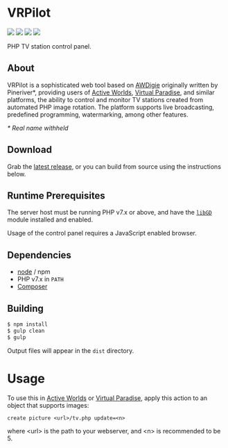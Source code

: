 # VRPilot
![](https://img.shields.io/github/package-json/v/oliverbooth/vrpilot.svg)
![](https://img.shields.io/github/license/oliverbooth/vrpilot.svg)
![](https://img.shields.io/github/issues/oliverbooth/vrpilot.svg)
![](https://img.shields.io/david/dev/oliverbooth/vrpilot.svg)

PHP TV station control panel.

## About
VRPilot is a sophisticated web tool based on [AWDigie](oliverbooth/awdigie) originally written by Pineriver*, providing users of [Active Worlds](https://activeworlds.com/), [Virtual Paradise](https://virtualparadise.org/), and similar platforms, the ability to control and monitor TV stations created from automated PHP image rotation. The platform supports live broadcasting, predefined programming, watermarking, among other features.

*\* Real name withheld*

## Download
Grab the [latest release](oliverbooth/vrpilot/releases), or you can build from source using the instructions below.

## Runtime Prerequisites
The server host must be running PHP v7.x or above, and have the [`libGD`](https://www.php.net/manual/en/book.image.php) module installed and enabled.

Usage of the control panel requires a JavaScript enabled browser.

## Dependencies
* [node](https://nodejs.org/) / npm
* PHP v7.x in `PATH`
* [Composer](https://getcomposer.org/)

## Building
```bash
$ npm install
$ gulp clean
$ gulp
```

Output files will appear in the `dist` directory.

# Usage
To use this in [Active Worlds](https://activeworlds.com/) or [Virtual Paradise](https://virtualparadise.org/), apply this action to an object that supports images:

```
create picture <url>/tv.php update=<n>
```

where \<url\> is the path to your webserver, and \<n\> is recommended to be 5.
